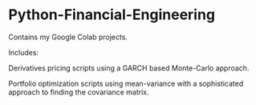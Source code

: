 # Python-Financial-Engineering
Contains my Google Colab projects. 

Includes: 

Derivatives pricing scripts using a GARCH based Monte-Carlo approach.

Portfolio optimization scripts using mean-variance with a sophisticated approach to finding the covariance matrix.
